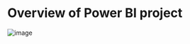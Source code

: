 <p align="left">

<h1><b>Overview of Power BI project</b></h1>

![image](https://github.com/user-attachments/assets/459c2e39-6d57-4b65-bf2b-21531ac89993)
 
</p>

